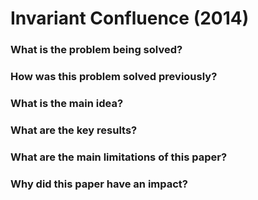 # Invariant Confluence (2014)

### What is the problem being solved?


### How was this problem solved previously?

### What is the main idea?



### What are the key results?

### What are the main limitations of this paper?



### Why did this paper have an impact?



